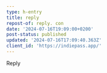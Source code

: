 ```yaml
---
type: h-entry
title: reply
repost-of: reply. con
date: '2024-07-16T19:09:00+0200'
post-status: published
updated: '2024-07-16T17:09:40.363Z'
client_id: 'https://indiepass.app/'
---
```

Reply
